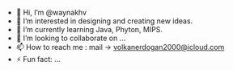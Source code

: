 - 👋 Hi, I’m @waynakhv
- 👀 I’m interested in designing and creating new ideas.
- 🌱 I’m currently learning Java, Phyton, MIPS. 
- 💞️ I’m looking to collaborate on ...
- 📫 How to reach me : mail -> volkanerdogan2000@icloud.com
- ⚡ Fun fact: ...

<!---
waynakhv/waynakhv is a ✨ special ✨ repository because its `README.md` (this file) appears on your GitHub profile.
You can click the Preview link to take a look at your changes.
--->
